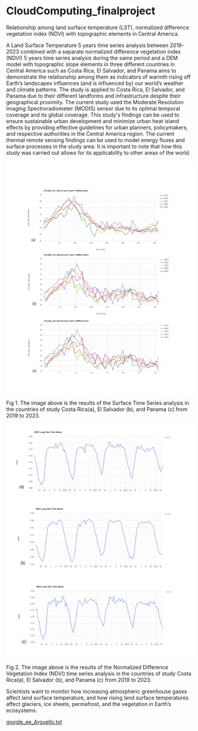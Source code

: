# CloudComputing_finalproject
Relationship among land surface temperature (LST), normalized difference vegetation index (NDVI) with topographic elements in Central America.

A Land Surface Temperature 5 years time series analysis between 2019-2023 combined with a separate normalized difference vegetation index (NDVI) 5 years time series analysis during the same period and a DEM model with topographic slope elements in three different countries in Central America such as Costa Rica, El Salvador, and Panama aims to demonstrate the relationship among them as indicators of warmth rising off Earth’s landscapes influences (and is influenced by) our world’s weather and climate patterns. 
The study is applied to Costa Rica, El Salvador, and Panama due to their different landforms and infrastructure despite their geographical proximity. The current study used the Moderate Resolution Imaging Spectroradiometer (MODIS) sensor due to its optimal temporal coverage and its global coverage.
This study's findings can be used to ensure sustainable urban development and minimize urban heat island effects by providing effective guidelines for urban planners, policymakers, and respective authorities in the Central America region. The current thermal remote sensing findings can be used to model energy fluxes and surface processes in the study area. It is important to note that how this study was carried out allows for its applicability to other areas of the world.

![](images/Comparison_LST.png)

Fig 1. The image above is the results of the Surface Time Series analysis in the countries of study Costa Rica(a), El Salvador (b), and Panama (c) from 2019 to 2023.

![](images/Comparison_NDVI5.png)

Fig 2. The image above is the results of the Normalized Difference Vegetation Index (NDVI) time series analysis in the countries of study Costa Rica(a), El Salvador (b), and Panama (c) from 2019 to 2023.


Scientists want to monitor how increasing atmospheric greenhouse gases affect land surface temperature, and how rising land surface temperatures affect glaciers, ice sheets, permafrost, and the vegetation in Earth’s ecosystems.

[google_ee_Arguello.txt](https://github.com/AriANCA/CloudComputing_finalproject/files/14964557/google_ee_Arguello.txt)
